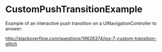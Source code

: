 CustomPushTransitionExample
===========================

Example of an interactive push transition on a UINavigationController to answer:

http://stackoverflow.com/questions/19626374/ios-7-custom-transition-glitch

